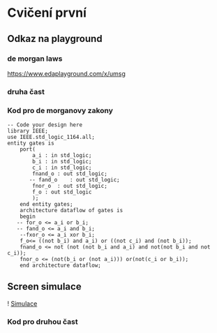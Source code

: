 # Cvičení první
## Odkaz na playground
### de morgan laws
https://www.edaplayground.com/x/umsg
### druha čast
### Kod pro de morganovy zakony
```
-- Code your design here
library IEEE;
use IEEE.std_logic_1164.all;
entity gates is
	port(
    	a_i	: in std_logic;
        b_i	: in std_logic;
        c_i : in std_logic;
        fnand_o	: out std_logic;
       -- fand_o	: out std_logic;
      	fnor_o	: out std_logic;
        f_o : out std_logic
    	);
    end entity gates;
    architecture dataflow of gates is
    begin
   -- for_o <= a_i or b_i;
   -- fand_o <= a_i and b_i;
    --fxor_o <= a_i xor b_i;
    f_o<= ((not b_i) and a_i) or ((not c_i) and (not b_i));
    fnand_o <= not (not (not b_i and a_i) and not(not b_i and not c_i));
    fnor_o <= (not(b_i or (not a_i))) or(not(c_i or b_i));
    end architecture dataflow;
```
## Screen simulace
! [Simulace](images/demorgan.PNG)

### Kod pro druhou čast
    